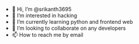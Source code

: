 - 👋 Hi, I’m @srikanth3695
- 👀 I’m interested in hacking
- 🌱 I’m currently learning python and frontend web
- 💞️ I’m looking to collaborate on any developers
- 📫 How to reach me by email

<!---
srikanth3695/srikanth3695 is a ✨ special ✨ repository because its `README.md` (this file) appears on your GitHub profile.
You can click the Preview link to take a look at your changes.
--->

